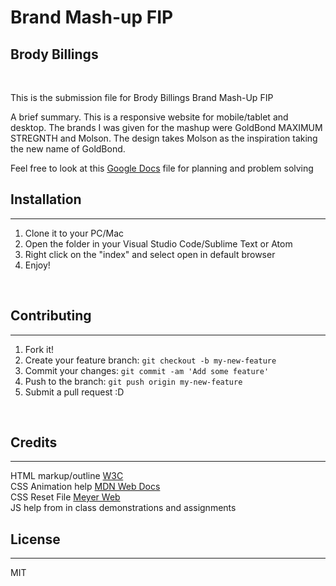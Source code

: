 # Brand Mash-up FIP
## Brody Billings
<br>

This is the submission file for Brody Billings Brand Mash-Up FIP
<br>

A brief summary. This is a responsive website for mobile/tablet and desktop. The brands I was given for the mashup were GoldBond MAXIMUM STREGNTH and Molson. The design takes Molson as the inspiration taking the new name of GoldBond.

Feel free to look at this [Google Docs](https://docs.google.com/document/d/13sa8QMUSG4brqig9sXirW7SKnPgkid7BhG7isrEZ1sg/edit?usp=sharing) file for planning and problem solving

## Installation
***
1. Clone it to your PC/Mac
2. Open the folder in your Visual Studio Code/Sublime Text or Atom
3. Right click on the "index" and select open in default browser
4. Enjoy!

<br>

## Contributing
***

1. Fork it!
2. Create your feature branch: `git checkout -b my-new-feature`
3. Commit your changes: `git commit -am 'Add some feature'`
4. Push to the branch: `git push origin my-new-feature`
5. Submit a pull request :D

<br>

## Credits
***
HTML markup/outline [W3C](https://validator.w3.org/)
<br>
CSS Animation help [MDN Web Docs](https://developer.mozilla.org/en-US/)
<br>
CSS Reset File [Meyer Web](http://meyerweb.com/eric/tools/css/reset/)
<br>
JS help from in class demonstrations and assignments

## License
***
MIT
